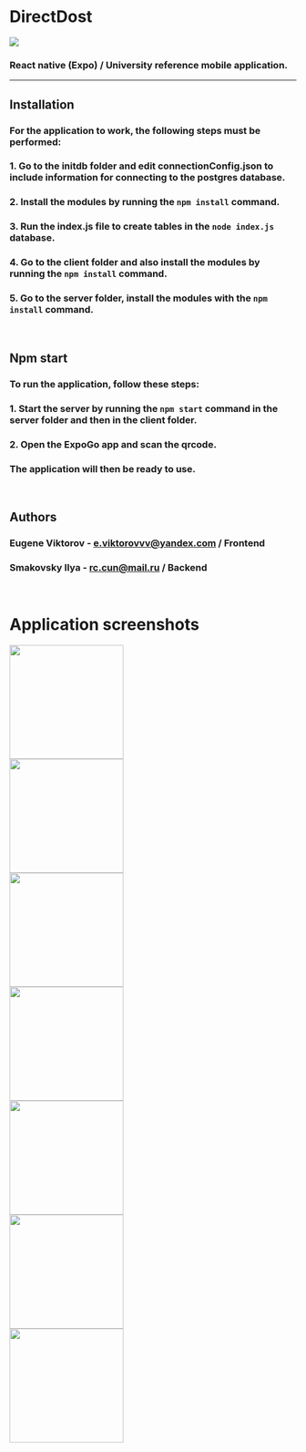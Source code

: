 # DirectDost
<img src="README/Cover.png"><br>

### React native (Expo) / University reference mobile application.

---

## Installation
### For the application to work, the following steps must be performed:
### 1. Go to the initdb folder and edit connectionConfig.json to include information for connecting to the postgres database.
### 2. Install the modules by running the `npm install` command.
### 3. Run the index.js file to create tables in the `node index.js` database.
### 4. Go to the client folder and also install the modules by running the `npm install` command.
### 5. Go to the server folder, install the modules with the `npm install` command.

<br>

## Npm start
### To run the application, follow these steps:
### 1. Start the server by running the `npm start` command in the server folder and then in the client folder.
### 2. Open the ExpoGo app and scan the qrcode.
### The application will then be ready to use.

<br>

## Authors
### Eugene Viktorov - e.viktorovvv@yandex.com / Frontend
### Smakovsky Ilya - rc.cun@mail.ru / Backend

<br>


# Application screenshots
<img src="README/1.jpg" width="200px"><br>
<img src="README/2.jpg" width="200px"><br>
<img src="README/3.jpg" width="200px"><br>
<img src="README/4.jpg" width="200px"><br>
<img src="README/5.jpg" width="200px"><br>
<img src="README/6.jpg" width="200px"><br>
<img src="README/7.jpg" width="200px"><br>